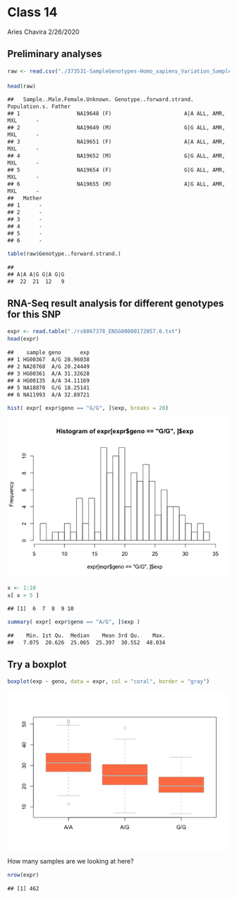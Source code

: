 Class 14
================
Aries Chavira
2/26/2020

Preliminary analyses
--------------------

``` r
raw <- read.csv("./373531-SampleGenotypes-Homo_sapiens_Variation_Sample_rs8067378 (1).csv")

head(raw)
```

    ##   Sample..Male.Female.Unknown. Genotype..forward.strand. Population.s. Father
    ## 1                  NA19648 (F)                       A|A ALL, AMR, MXL      -
    ## 2                  NA19649 (M)                       G|G ALL, AMR, MXL      -
    ## 3                  NA19651 (F)                       A|A ALL, AMR, MXL      -
    ## 4                  NA19652 (M)                       G|G ALL, AMR, MXL      -
    ## 5                  NA19654 (F)                       G|G ALL, AMR, MXL      -
    ## 6                  NA19655 (M)                       A|G ALL, AMR, MXL      -
    ##   Mother
    ## 1      -
    ## 2      -
    ## 3      -
    ## 4      -
    ## 5      -
    ## 6      -

``` r
table(raw$Genotype..forward.strand.)
```

    ## 
    ## A|A A|G G|A G|G 
    ##  22  21  12   9

RNA-Seq result analysis for different genotypes for this SNP
------------------------------------------------------------

``` r
expr <- read.table("./rs8067378_ENSG00000172057.6.txt")
head(expr)
```

    ##    sample geno      exp
    ## 1 HG00367  A/G 28.96038
    ## 2 NA20768  A/G 20.24449
    ## 3 HG00361  A/A 31.32628
    ## 4 HG00135  A/A 34.11169
    ## 5 NA18870  G/G 18.25141
    ## 6 NA11993  A/A 32.89721

``` r
hist( expr[ expr$geno == "G/G", ]$exp, breaks = 20)
```

![](Class-14_files/figure-markdown_github/unnamed-chunk-4-1.png)

``` r
x <- 1:10
x[ x > 5 ]
```

    ## [1]  6  7  8  9 10

``` r
summary( expr[ expr$geno == "A/G", ]$exp )
```

    ##    Min. 1st Qu.  Median    Mean 3rd Qu.    Max. 
    ##   7.075  20.626  25.065  25.397  30.552  48.034

Try a boxplot
-------------

``` r
boxplot(exp ~ geno, data = expr, col = "coral", border = "gray")
```

![](Class-14_files/figure-markdown_github/unnamed-chunk-6-1.png)

How many samples are we looking at here?

``` r
nrow(expr)
```

    ## [1] 462
